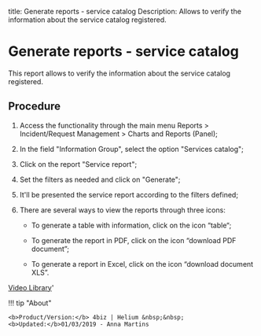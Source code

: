 title: Generate reports - service catalog
Description: Allows to verify the information about the service catalog registered.
# Generate reports - service catalog
This report allows to verify the information about the service catalog registered.

Procedure
-------------

1.  Access the functionality through the main menu Reports \> Incident/Request
    Management \> Charts and Reports (Panel);

2.  In the field "Information Group", select the option "Services catalog";

3.  Click on the report "Service report";

4.  Set the filters as needed and click on "Generate";

5.  It'll be presented the service report according to the filters defined;

6.  There are several ways to view the reports through three icons:

    -   To generate a table with information, click on the icon “table“;

    -   To generate the report in PDF, click on the icon “download PDF
        document”;

    -   To generate a report in Excel, click on the icon “download document
        XLS”.


<i class='fa fa-youtube-play  fa-2x' style='color:#97ce17;vertical-align: middle;'> </i> [Video Library](https://www.youtube.com/playlist?list=PLB5qK2uzf2RPsG8HdkE7qEHB39yEI_T8y)'

!!! tip "About"

    <b>Product/Version:</b> 4biz | Helium &nbsp;&nbsp;
    <b>Updated:</b>01/03/2019 - Anna Martins
